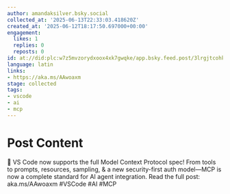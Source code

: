 ```yaml
---
author: amandaksilver.bsky.social
collected_at: '2025-06-13T22:33:03.418620Z'
created_at: '2025-06-12T18:17:50.697000+00:00'
engagement:
  likes: 1
  replies: 0
  reposts: 0
id: at://did:plc:w7z5mvzorydxoox4xk7gwqke/app.bsky.feed.post/3lrgjtcohkk2c
language: latin
links:
- https://aka.ms/AAwoaxm
stage: collected
tags:
- vscode
- ai
- mcp
---
```


# Post Content

🚀 VS Code now supports the full Model Context Protocol spec! From tools to prompts, resources, sampling, & a new security-first auth model—MCP is now a complete standard for AI agent integration. Read the full post: aka.ms/AAwoaxm  #VSCode #AI #MCP